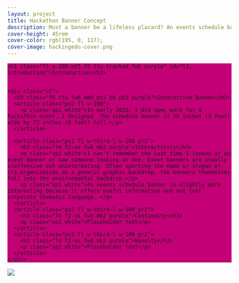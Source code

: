 ```yaml
---
layout: project
title: Hackathon Banner Concept
description: Must a banner be a lifeless placard? An events schedule banner for a hackathon provides opportunities for interaction.
cover-height: 45rem
cover-color: rgb(195, 0, 117);
cover-image: hackingedu-cover.png
---
```

<section class="cf ph3 ph5-ns pb5 black-70 custom-hackingedu" style="background-color: rgb(195, 0, 117)">

  <div class="mw9 center">

    <h1 class="fl w-100 mt5 f5 ttu tracked fw6 purple" id="l1-introduction">Introduction</h1>


    <div class="cf">
      <h3 class="f6 ttu fw6 mb0 mt5 bb pb2 purple">Interactive Banner</h3>
      <article class="pv2 fl w-100">
        <p class="xp1 white">In early 2016, I did spec work for a hackathon event. I designed  The schedule banner is 36 inches (3 feet) wide by 72 inches (6 feet) tall.</p>
      </article>

      <article class="pv2 fl w-third-l w-100 pr2">
        <h3 class="f4 f2-ns fw6 mb2 purple">Interactivity</h3>
        <p class="xp1 white">I can't remember the last time I looked at an event banner or saw someone looking at one. Event banners are usually inoffensive but uninteresting. Often sporting the name or slogan of its organization on a generic graphic backdrop, the banners themselves fall into the environmental backdrop.</p>
        <p class="xp1 white">An events schedule banner is slightly more interesting because it offers useful information and not just corporate thematic language. </p>
      </article>
      <article class="pv2 fl w-third-l w-100 pr2">
        <h3 class="f4 f2-ns fw6 mb2 purple">Continuity</h3>
        <p class="xp1 white">Placeholder text</p>
      </article>
      <article class="pv2 fl w-third-l w-100 pr2">
        <h3 class="f4 f2-ns fw6 mb2 purple">Novelty</h3>
        <p class="xp1 white">Placeholder text</p>
      </article>
    </div>
  </div>
</section>

  <img src="{{ site.url }}/images/hackingedu-spec.png" />
